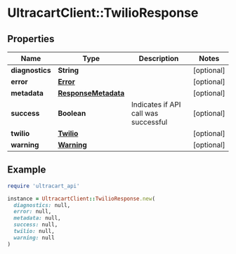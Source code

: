 # UltracartClient::TwilioResponse

## Properties

| Name | Type | Description | Notes |
| ---- | ---- | ----------- | ----- |
| **diagnostics** | **String** |  | [optional] |
| **error** | [**Error**](Error.md) |  | [optional] |
| **metadata** | [**ResponseMetadata**](ResponseMetadata.md) |  | [optional] |
| **success** | **Boolean** | Indicates if API call was successful | [optional] |
| **twilio** | [**Twilio**](Twilio.md) |  | [optional] |
| **warning** | [**Warning**](Warning.md) |  | [optional] |

## Example

```ruby
require 'ultracart_api'

instance = UltracartClient::TwilioResponse.new(
  diagnostics: null,
  error: null,
  metadata: null,
  success: null,
  twilio: null,
  warning: null
)
```

